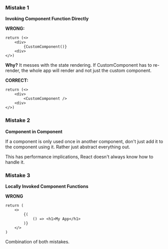 ### Mistake 1
**Invoking Component Function Directly**

**WRONG:**
```tsx
return (<>
	<div>
		{CustomComponent()}
	<div>
</>)
```

**Why?**
It messes with the state rendering. If CustomComponent has to re-render, the whole app will render and not just the custom component.

**CORRECT:**
```tsx
return (<>
	<div>
		<CustomComponent />
	<div>
</>)
```

### Mistake 2
**Component in Component**

If a component is only used once in another component, don't just add it to the component using it. Rather just abstract everything out.

This has performance implications, React doesn't always know how to handle it.

### Mistake 3
**Locally Invoked Component Functions**

**WRONG**
```tsx
return (
	<>
		{(
			() => <h1>My App</h1>
		)}
	</>
)
```
Combination of both mistakes.

